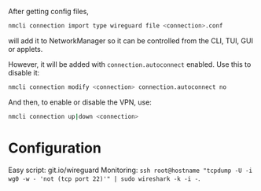 After getting config files,
```bash
nmcli connection import type wireguard file <connection>.conf
```
will add it to NetworkManager so it can be controlled from the CLI, TUI, GUI or applets.

However, it will be added with `connection.autoconnect` enabled. Use this to disable it:
```bash
nmcli connection modify <connection> connection.autoconnect no
```

And then, to enable or disable the VPN, use:
```bash
nmcli connection up|down <connection>
```

# Configuration
Easy script: git.io/wireguard
Monitoring: `ssh root@hostname "tcpdump -U -i wg0 -w - 'not (tcp port 22)'" | sudo wireshark -k -i -`.